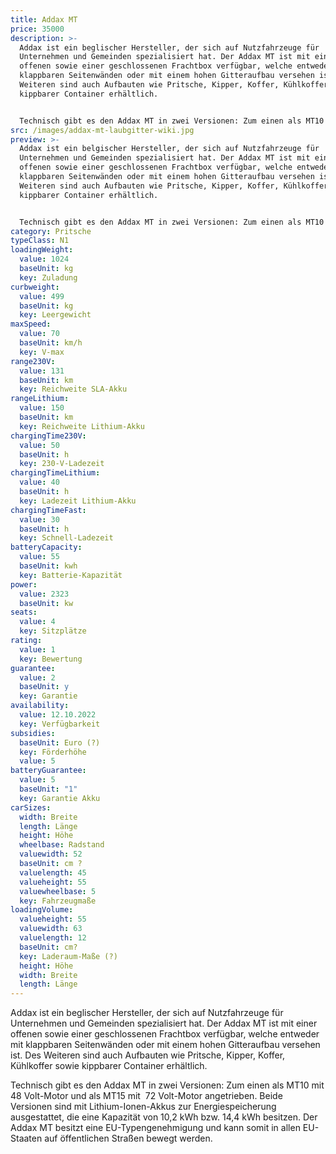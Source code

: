 ```yaml
---
title: Addax MT
price: 35000
description: >-
  Addax ist ein beglischer Hersteller, der sich auf Nutzfahrzeuge für
  Unternehmen und Gemeinden spezialisiert hat. Der Addax MT ist mit einer
  offenen sowie einer geschlossenen Frachtbox verfügbar, welche entweder mit
  klappbaren Seitenwänden oder mit einem hohen Gitteraufbau versehen ist. Des
  Weiteren sind auch Aufbauten wie Pritsche, Kipper, Koffer, Kühlkoffer sowie
  kippbarer Container erhältlich.


  Technisch gibt es den Addax MT in zwei Versionen: Zum einen als MT10 mit 48 Volt-Motor und als MT15 mit  72 Volt-Motor angetrieben. Beide Versionen sind mit Lithium-Ionen-Akkus zur Energiespeicherung ausgestattet, die eine Kapazität von 10,2 kWh bzw. 14,4 kWh besitzen. Der Addax MT besitzt eine EU-Typengenehmigung und kann somit in allen EU-Staaten auf öffentlichen Straßen bewegt werden.
src: /images/addax-mt-laubgitter-wiki.jpg
preview: >-
  Addax ist ein belgischer Hersteller, der sich auf Nutzfahrzeuge für
  Unternehmen und Gemeinden spezialisiert hat. Der Addax MT ist mit einer
  offenen sowie einer geschlossenen Frachtbox verfügbar, welche entweder mit
  klappbaren Seitenwänden oder mit einem hohen Gitteraufbau versehen ist. Des
  Weiteren sind auch Aufbauten wie Pritsche, Kipper, Koffer, Kühlkoffer sowie
  kippbarer Container erhältlich.


  Technisch gibt es den Addax MT in zwei Versionen: Zum einen als MT10 mit 48 Volt-Motor und als MT15 mit  72 Volt-Motor angetrieben. Beide Versionen sind mit Lithium-Ionen-Akkus zur Energiespeicherung ausgestattet, die eine Kapazität von 10,2 kWh bzw. 14,4 kWh besitzen. Der Addax MT besitzt eine EU-Typengenehmigung und kann somit in allen EU-Staaten auf öffentlichen Straßen bewegt werden.
category: Pritsche
typeClass: N1
loadingWeight:
  value: 1024
  baseUnit: kg
  key: Zuladung
curbweight:
  value: 499
  baseUnit: kg
  key: Leergewicht
maxSpeed:
  value: 70
  baseUnit: km/h
  key: V-max
range230V:
  value: 131
  baseUnit: km
  key: Reichweite SLA-Akku
rangeLithium:
  value: 150
  baseUnit: km
  key: Reichweite Lithium-Akku
chargingTime230V:
  value: 50
  baseUnit: h
  key: 230-V-Ladezeit
chargingTimeLithium:
  value: 40
  baseUnit: h
  key: Ladezeit Lithium-Akku
chargingTimeFast:
  value: 30
  baseUnit: h
  key: Schnell-Ladezeit
batteryCapacity:
  value: 55
  baseUnit: kwh
  key: Batterie-Kapazität
power:
  value: 2323
  baseUnit: kw
seats:
  value: 4
  key: Sitzplätze
rating:
  value: 1
  key: Bewertung
guarantee:
  value: 2
  baseUnit: y
  key: Garantie
availability:
  value: 12.10.2022
  key: Verfügbarkeit
subsidies:
  baseUnit: Euro (?)
  key: Förderhöhe
  value: 5
batteryGuarantee:
  value: 5
  baseUnit: "1"
  key: Garantie Akku
carSizes:
  width: Breite
  length: Länge
  height: Höhe
  wheelbase: Radstand
  valuewidth: 52
  baseUnit: cm ?
  valuelength: 45
  valueheight: 55
  valuewheelbase: 5
  key: Fahrzeugmaße
loadingVolume:
  valueheight: 55
  valuewidth: 63
  valuelength: 12
  baseUnit: cm?
  key: Laderaum-Maße (?)
  height: Höhe
  width: Breite
  length: Länge
---
```

Addax ist ein beglischer Hersteller, der sich auf Nutzfahrzeuge für Unternehmen und Gemeinden spezialisiert hat. Der Addax MT ist mit einer offenen sowie einer geschlossenen Frachtbox verfügbar, welche entweder mit klappbaren Seitenwänden oder mit einem hohen Gitteraufbau versehen ist. Des Weiteren sind auch Aufbauten wie Pritsche, Kipper, Koffer, Kühlkoffer sowie kippbarer Container erhältlich.

Technisch gibt es den Addax MT in zwei Versionen: Zum einen als MT10 mit 48 Volt-Motor und als MT15 mit  72 Volt-Motor angetrieben. Beide Versionen sind mit Lithium-Ionen-Akkus zur Energiespeicherung ausgestattet, die eine Kapazität von 10,2 kWh bzw. 14,4 kWh besitzen. Der Addax MT besitzt eine EU-Typengenehmigung und kann somit in allen EU-Staaten auf öffentlichen Straßen bewegt werden.